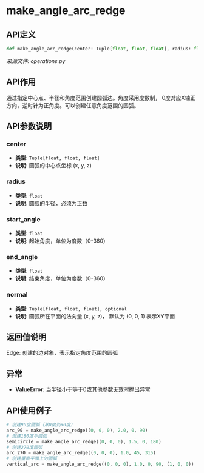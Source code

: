 # make_angle_arc_redge

## API定义

```python
def make_angle_arc_redge(center: Tuple[float, float, float], radius: float, start_angle: float, end_angle: float, normal: Tuple[float, float, float] = (0, 0, 1)) -> Edge
```

*来源文件: operations.py*

## API作用

通过指定中心点、半径和角度范围创建圆弧边。角度采用度数制，
0度对应X轴正方向，逆时针为正角度。可以创建任意角度范围的圆弧。

## API参数说明

### center

- **类型**: `Tuple[float, float, float]`
- **说明**: 圆弧的中心点坐标 (x, y, z)

### radius

- **类型**: `float`
- **说明**: 圆弧的半径，必须为正数

### start_angle

- **类型**: `float`
- **说明**: 起始角度，单位为度数（0-360）

### end_angle

- **类型**: `float`
- **说明**: 结束角度，单位为度数（0-360）

### normal

- **类型**: `Tuple[float, float, float], optional`
- **说明**: 圆弧所在平面的法向量 (x, y, z)， 默认为 (0, 0, 1) 表示XY平面

## 返回值说明

Edge: 创建的边对象，表示指定角度范围的圆弧

## 异常

- **ValueError**: 当半径小于等于0或其他参数无效时抛出异常

## API使用例子

```python
# 创建90度圆弧（从0度到90度）
arc_90 = make_angle_arc_redge((0, 0, 0), 2.0, 0, 90)
# 创建180度半圆弧
semicircle = make_angle_arc_redge((0, 0, 0), 1.5, 0, 180)
# 创建270度圆弧
arc_270 = make_angle_arc_redge((0, 0, 0), 1.0, 45, 315)
# 创建垂直平面上的圆弧
vertical_arc = make_angle_arc_redge((0, 0, 0), 1.0, 0, 90, (1, 0, 0))
```
